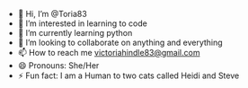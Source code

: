 - 👋 Hi, I’m @Toria83
- 👀 I’m interested in learning to code
- 🌱 I’m currently learning python
- 💞️ I’m looking to collaborate on anything and everything
- 📫 How to reach me victoriahindle83@gmail.com
- 😄 Pronouns: She/Her
- ⚡ Fun fact: I am a Human to two cats called Heidi and Steve

<!---
Toria83/Toria83 is a ✨ special ✨ repository because its `README.md` (this file) appears on your GitHub profile.
You can click the Preview link to take a look at your changes.
--->
